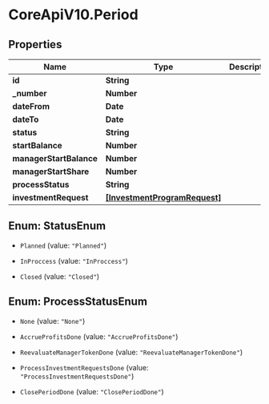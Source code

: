 # CoreApiV10.Period

## Properties
Name | Type | Description | Notes
------------ | ------------- | ------------- | -------------
**id** | **String** |  | [optional] 
**_number** | **Number** |  | [optional] 
**dateFrom** | **Date** |  | [optional] 
**dateTo** | **Date** |  | [optional] 
**status** | **String** |  | [optional] 
**startBalance** | **Number** |  | [optional] 
**managerStartBalance** | **Number** |  | [optional] 
**managerStartShare** | **Number** |  | [optional] 
**processStatus** | **String** |  | [optional] 
**investmentRequest** | [**[InvestmentProgramRequest]**](InvestmentProgramRequest.md) |  | [optional] 


<a name="StatusEnum"></a>
## Enum: StatusEnum


* `Planned` (value: `"Planned"`)

* `InProccess` (value: `"InProccess"`)

* `Closed` (value: `"Closed"`)




<a name="ProcessStatusEnum"></a>
## Enum: ProcessStatusEnum


* `None` (value: `"None"`)

* `AccrueProfitsDone` (value: `"AccrueProfitsDone"`)

* `ReevaluateManagerTokenDone` (value: `"ReevaluateManagerTokenDone"`)

* `ProcessInvestmentRequestsDone` (value: `"ProcessInvestmentRequestsDone"`)

* `ClosePeriodDone` (value: `"ClosePeriodDone"`)




